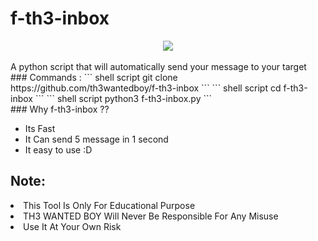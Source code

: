 # <b>f-th3-inbox</b>
<center>
<a href="https://twitter.com/th3wantedboy">
      <img src="https://img.shields.io/twitter/follow/th3wantedboy?style=social">
  </a>
      </center>
      <br/>
A python script that will automatically send your message to your target
<br/>
### Commands :
``` shell script
git clone https://github.com/th3wantedboy/f-th3-inbox
```
``` shell script
cd f-th3-inbox
```
``` shell script
python3 f-th3-inbox.py
``` 
<br/>
### Why f-th3-inbox ??

- Its Fast
- It Can send 5 message in 1 second
- It easy to use :D

## Note:
<li>This Tool Is Only For Educational Purpose</li>
<li>TH3 WANTED BOY Will Never Be Responsible For Any Misuse</li>
<li>Use It At Your Own Risk</li>
